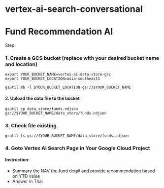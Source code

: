 # vertex-ai-search-conversational


# Fund Recommendation AI 
Step: 

### 1. Create a GCS bucket (replace with your desired bucket name and location) 
```
export YOUR_BUCKET_NAME=vertex-ai-data-store-gsc
export YOUR_BUCKET_LOCATION=asia-southeast1

gsutil mb -l $YOUR_BUCKET_LOCATION gs://$YOUR_BUCKET_NAME
```

#### 2. Upload the data file to the bucket
```
gsutil cp data_store/funds.ndjson gs://$YOUR_BUCKET_NAME/data_store/funds.ndjson
```

### 3. Check file existing
```
gsutil ls gs://$YOUR_BUCKET_NAME/data_store/funds.ndjson
```

### 4. Goto Vertex AI Search Page in Your Google Cloud Project 


#### Instruction:
- Summary the NAV the fund detail and provide recommendation based on YTD value 
- Answer in Thai